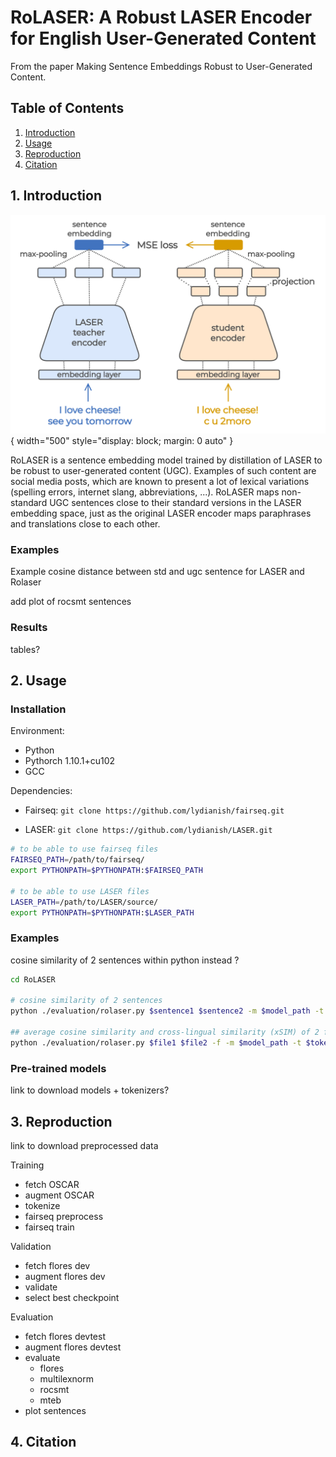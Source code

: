 # RoLASER: A Robust LASER Encoder for English User-Generated Content

From the paper Making Sentence Embeddings Robust to User-Generated Content.

## Table of Contents

1. [Introduction](#introduction)
2. [Usage](#usage)
3. [Reproduction](#reproduction)
4. [Citation](#citation)


## 1. Introduction <a name="introduction"></a>

![Teacher-Student distillation of LASER](./img/robust-laser.png){ width="500" style="display: block; margin: 0 auto" }

RoLASER is a sentence embedding model trained by distillation of LASER to be robust to user-generated content (UGC). Examples of such content are social media posts, which are known to present a lot of lexical variations (spelling errors, internet slang, abbreviations, ...). RoLASER maps non-standard UGC sentences close to their standard versions in the LASER embedding space, just as the original LASER encoder maps paraphrases and translations close to each other.

### Examples

Example cosine distance between std and ugc sentence for LASER and Rolaser

add plot of rocsmt sentences

### Results

tables?

## 2. Usage <a name="usage"></a>

### Installation

Environment:
- Python 
- Pythorch 1.10.1+cu102
- GCC

Dependencies:

- Fairseq: `git clone https://github.com/lydianish/fairseq.git`


- LASER: `git clone https://github.com/lydianish/LASER.git`

```bash
# to be able to use fairseq files
FAIRSEQ_PATH=/path/to/fairseq/
export PYTHONPATH=$PYTHONPATH:$FAIRSEQ_PATH

# to be able to use LASER files
LASER_PATH=/path/to/LASER/source/
export PYTHONPATH=$PYTHONPATH:$LASER_PATH
```

### Examples

cosine similarity of 2 sentences within python instead ?

```bash
cd RoLASER

# cosine similarity of 2 sentences
python ./evaluation/rolaser.py $sentence1 $sentence2 -m $model_path -t $tokenizer_path

## average cosine similarity and cross-lingual similarity (xSIM) of 2 files
python ./evaluation/rolaser.py $file1 $file2 -f -m $model_path -t $tokenizer_path
```

### Pre-trained models

link to download models + tokenizers?

## 3. Reproduction <a name="reproduction"></a>

link to download preprocessed data

Training
- fetch OSCAR 
- augment OSCAR
- tokenize
- fairseq preprocess
- fairseq train

Validation
- fetch flores dev
- augment flores dev
- validate
- select best checkpoint

Evaluation
- fetch flores devtest
- augment flores devtest
- evaluate
    - flores
    - multilexnorm
    - rocsmt
    - mteb
- plot sentences

## 4. Citation <a name="citation"></a>


